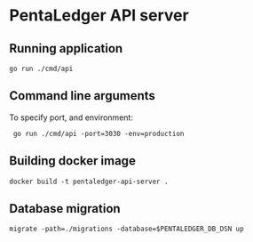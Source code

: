 # PentaLedger API server

## Running application

`go run ./cmd/api`

## Command line arguments 

To specify port, and environment:

` go run ./cmd/api -port=3030 -env=production`

## Building docker image

```
docker build -t pentaledger-api-server .
```

## Database migration

```
migrate -path=./migrations -database=$PENTALEDGER_DB_DSN up  
```